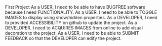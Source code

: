 First Project
As a USER, I need to be able to have BUGFREE software because I need FUNCTIONALITY.
As a USER, I need to be able to TOGGLE IMAGES to display using show/hidden properties.
As a DEVELOPER, I need to provided ACCESSIBILITY on github to update the project.
As a DEVELOPER, I need to ACQUIRES IMAGES from online to add visual decoration to the project.
As a USER, I need to be able to SUBMIT FEEDBACK so that the DEVELOPER can edify the project.
